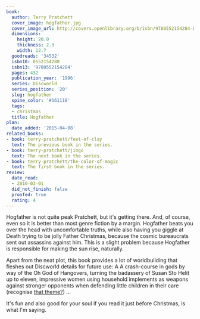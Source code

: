 ```yaml
---
book:
  author: Terry Pratchett
  cover_image: hogfather.jpg
  cover_image_url: http://covers.openlibrary.org/b/isbn/9780552154284-L.jpg
  dimensions:
    height: 20.0
    thickness: 2.3
    width: 12.7
  goodreads: '34532'
  isbn10: 0552154288
  isbn13: '9780552154284'
  pages: 432
  publication_year: '1996'
  series: Discworld
  series_position: '20'
  slug: hogfather
  spine_color: '#161118'
  tags:
  - christmas
  title: Hogfather
plan:
  date_added: '2015-04-08'
related_books:
- book: terry-pratchett/feet-of-clay
  text: The previous book in the series.
- book: terry-pratchett/jingo
  text: The next book in the series.
- book: terry-pratchett/the-color-of-magic
  text: The first book in the series.
review:
  date_read:
  - 2010-03-01
  did_not_finish: false
  proofed: true
  rating: 4
---
```


Hogfather is not quite peak Pratchett, but it's getting there. And, of course, even so it is better than most genre
fiction by a margin. Hogfather beats you over the head with uncomfortable truths, while also having you giggle at Death
trying to be jolly Father Christmas, because the cosmic bureaucrats sent out assassins against him. This is a slight
problem because Hogfather is responsible for making the sun rise, naturally.

Apart from the neat plot, this book provides a lot of worldbuilding that fleshes out Discworld details for future use: A
A crash-course in gods by way of the Oh God of Hangovers, turning the badassery of Susan Sto Helit up to eleven,
impressive women using household implements as weapons against stronger opponents when defending little children in
their care (recognise [that theme?](https://books.rixx.de/terry-pratchett/the-wee-free-men/)) …

It's fun and also good for your soul if you read it just before Christmas, is what I'm saying.

